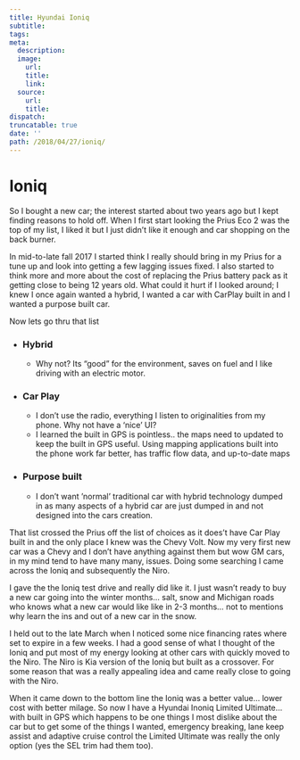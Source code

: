 ```yaml
---
title: Hyundai Ioniq
subtitle:
tags:
meta:
  description:
  image:
    url:
    title:
    link:
  source:
    url:
    title:
dispatch:
truncatable: true
date: ''
path: /2018/04/27/ioniq/
---
```

# Ioniq	
So I bought a new car; the interest started about two years ago but I kept finding reasons to hold off.  When I first start looking the Prius Eco 2 was the top of my list, I liked it but I just didn’t like it enough and car shopping on the back burner.

In mid-to-late fall 2017 I started think I really should bring in my Prius for a tune up and look into getting a few lagging issues fixed. I also started to think more and more about the cost of replacing the Prius battery pack as it getting close to being 12 years old. What could it hurt if I looked around; I knew I once again wanted a hybrid, I wanted a car with CarPlay built in and I wanted a purpose built car.

Now lets go thru that list

* ### Hybrid
	* Why not? Its “good” for the environment, saves on fuel and I like driving with an electric motor.
* ### Car Play
	* I don’t use the radio, everything I listen to originalities from my phone. Why not have a ‘nice’ UI?
	* I learned the built in GPS is pointless.. the maps need to updated to keep the built in GPS useful. Using mapping applications built into the phone work far better, has traffic flow data, and up-to-date maps
* ### Purpose built 
	* I don’t want ’normal’ traditional car with hybrid technology dumped in as many aspects of a hybrid car are just dumped in and not designed into the cars creation.

 That list crossed the Prius off the list of choices as it does’t have Car Play built in and the only place I knew was the Chevy Volt. Now my very first new car was a Chevy and I don’t have anything against them but wow GM cars, in my mind tend to have many many, issues. Doing some searching I came across the Ioniq and subsequently the Niro.

I gave the the Ioniq test drive and really did like it. I just wasn’t ready to buy a new car going into the winter months… salt, snow and Michigan roads who knows what a new car would like like in 2-3 months… not to mentions why learn the ins and out of a new car in the snow.

I held out to the late March when I noticed some nice financing rates where set to expire in a few weeks. I had a good sense of what I thought of the Ioniq and put most of my energy looking at other cars with quickly moved to the Niro. The Niro is Kia version of the Ioniq but built as a crossover. For some reason that was a really appealing idea and came really close to going with the Niro. 

When it came down to the bottom line the Ioniq was a better value… lower cost with better milage. So now I have a Hyundai Inoniq Limited Ultimate… with built in GPS which happens to be one things I most dislike about the car but to get some of the things I wanted, emergency breaking, lane keep assist and adaptive cruise control the Limited Ultimate was really the only option (yes the SEL trim had them too).